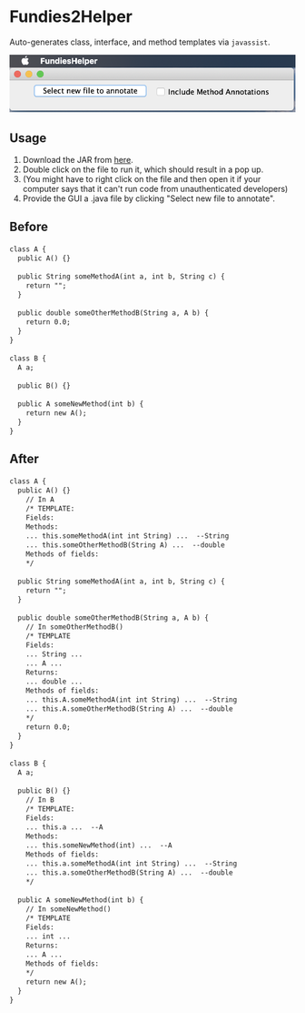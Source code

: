 # Fundies2Helper

Auto-generates class, interface, and method templates via `javassist`.  

<img width="700px" src="screenshot2.png"></img>

## Usage

1. Download the JAR from [here](https://github.com/Makiah/Fundies2Helper/releases/download/1.2/helper.jar).  
2. Double click on the file to run it, which should result in a pop up.  
3. (You might have to right click on the file and then open it if your computer says that it can't run code from unauthenticated developers)
4. Provide the GUI a .java file by clicking "Select new file to annotate".  

## Before 
```
class A {
  public A() {}

  public String someMethodA(int a, int b, String c) {
    return "";
  }

  public double someOtherMethodB(String a, A b) {
    return 0.0;
  }
}

class B {
  A a;

  public B() {}

  public A someNewMethod(int b) {
    return new A();
  }
}
```

## After
```
class A {
  public A() {}
    // In A
    /* TEMPLATE: 
    Fields: 
    Methods: 
    ... this.someMethodA(int int String) ...  --String
    ... this.someOtherMethodB(String A) ...  --double
    Methods of fields: 
    */

  public String someMethodA(int a, int b, String c) {
    return "";
  }

  public double someOtherMethodB(String a, A b) {
    // In someOtherMethodB() 
    /* TEMPLATE
    Fields: 
    ... String ... 
    ... A ... 
    Returns: 
    ... double ...
    Methods of fields: 
    ... this.A.someMethodA(int int String) ...  --String
    ... this.A.someOtherMethodB(String A) ...  --double
    */
    return 0.0;
  }
}

class B {
  A a;

  public B() {}
    // In B
    /* TEMPLATE: 
    Fields: 
    ... this.a ...  --A
    Methods: 
    ... this.someNewMethod(int) ...  --A
    Methods of fields: 
    ... this.a.someMethodA(int int String) ...  --String
    ... this.a.someOtherMethodB(String A) ...  --double
    */

  public A someNewMethod(int b) {
    // In someNewMethod() 
    /* TEMPLATE
    Fields: 
    ... int ... 
    Returns: 
    ... A ...
    Methods of fields: 
    */
    return new A();
  }
}
```
